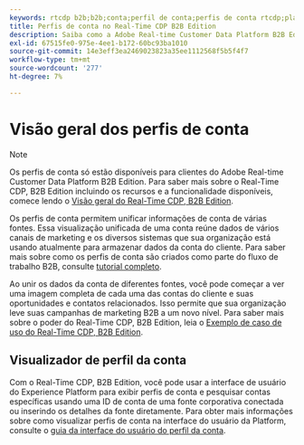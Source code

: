 ```yaml
---
keywords: rtcdp b2b;b2b;conta;perfil de conta;perfis de conta rtcdp;plataforma de dados do cliente em tempo real;
title: Perfis de conta no Real-Time CDP B2B Edition
description: Saiba como a Adobe Real-time Customer Data Platform B2B Edition permite unificar informações de conta de várias fontes usando perfis de conta.
exl-id: 67515fe0-975e-4ee1-b172-60bc93ba1010
source-git-commit: 14e3eff3ea2469023823a35ee1112568f5b5f4f7
workflow-type: tm+mt
source-wordcount: '277'
ht-degree: 7%

---
```


# Visão geral dos perfis de conta

>[!NOTE]
>
>Os perfis de conta só estão disponíveis para clientes do Adobe Real-time Customer Data Platform B2B Edition. Para saber mais sobre o Real-Time CDP, B2B Edition incluindo os recursos e a funcionalidade disponíveis, comece lendo o [Visão geral do Real-Time CDP, B2B Edition](../b2b-overview.md).

Os perfis de conta permitem unificar informações de conta de várias fontes. Essa visualização unificada de uma conta reúne dados de vários canais de marketing e os diversos sistemas que sua organização está usando atualmente para armazenar dados da conta do cliente. Para saber mais sobre como os perfis de conta são criados como parte do fluxo de trabalho B2B, consulte [tutorial completo](../b2b-tutorial.md).

Ao unir os dados da conta de diferentes fontes, você pode começar a ver uma imagem completa de cada uma das contas do cliente e suas oportunidades e contatos relacionados. Isso permite que sua organização leve suas campanhas de marketing B2B a um novo nível. Para saber mais sobre o poder do Real-Time CDP, B2B Edition, leia o [Exemplo de caso de uso do Real-Time CDP, B2B Edition](../b2b-use-case.md).

## Visualizador de perfil da conta

Com o Real-Time CDP, B2B Edition, você pode usar a interface de usuário do Experience Platform para exibir perfis de conta e pesquisar contas específicas usando uma ID de conta de uma fonte corporativa conectada ou inserindo os detalhes da fonte diretamente. Para obter mais informações sobre como visualizar perfis de conta na interface do usuário da Platform, consulte o [guia da interface do usuário do perfil da conta](account-profile-ui-guide.md).
